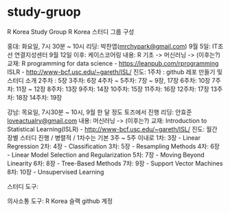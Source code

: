 # study-gruop
R Korea Study Group
R Korea 스터디 그룹 구성

홍대: 화요일, 7시 30분 ~ 10시
리딩: 박찬엽(mrchypark@gmail.com)
9월 5일: IT조선 연결지성센터
9월 12일 이후: 케이스코어링
내용: R 기초 -> 머신러닝 -> (이후는?)
교재: 
R programming for data science - https://leanpub.com/rprogramming
ISLR - http://www-bcf.usc.edu/~gareth/ISL/
진도:
1주차 : github 레포 만들기 및 스터디 소개
2주차 : 5장
3주차:  6장
4주차 ~ 5주차: 7장 ~ 9장, 17장
6주차: 10장
7주차: 11장 ~ 12장
8주차: 13장
9주차: 14장
10주차: 15장
11주차: 16장
12주차: 17장
13주차: 18장
14주차: 19장

강남: 목요일, 7시30분 ~ 10시, 9월 한 달 정도 토즈에서 진행
리딩: 안효준 loveactualry@gmail.com
내용: 머신러닝 -> (이후는?)
교재: Introduction to Statistical Learning(ISLR) - http://www-bcf.usc.edu/~gareth/ISL/
진도: 월간 장별 스터디 진행 / 병렬적 / 1차수는 기본 3주 ~ 5주 이내로
1차: 3장 - Linear Regression
2차: 4장 - Classification
3차: 5장 - Resampling Methods
4차: 6장 - Linear Model Selection and Regularization
5차: 7장 - Moving Beyond Linearity
6차: 8장 - Tree-Based Methods
7차: 9장 - Support Vector Machines
8차: 10장 - Unsupervised Learning


스터디 도구:

의사소통 도구: R Korea 슬랙
github 계정
